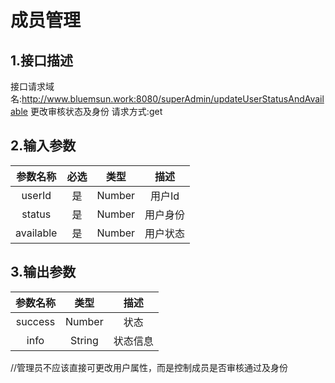 # 成员管理

## 1.接口描述

接口请求域名:http://www.bluemsun.work:8080/superAdmin/updateUserStatusAndAvailable
更改审核状态及身份
请求方式:get

## 2.输入参数

| 参数名称  | 必选  |  类型  |         描述         |
| :-------: | :---: | :----: | :------------------: |
|  userId  |  是   | Number  |    用户Id      |
|  status  |  是   | Number  |    用户身份    |
|  available | 是  | Number  |   用户状态    |

## 3.输出参数

| 参数名称 |  类型  |        描述        |
| :------: | :----: | :----------------: |
|  success | Number  |   状态   |
| info | String | 状态信息 |

//管理员不应该直接可更改用户属性，而是控制成员是否审核通过及身份
